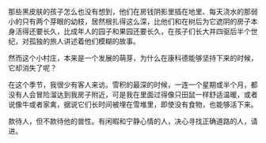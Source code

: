 那些黑皮肤的孩子怎么也没有想到，他们在房钱阴影里插在地里、每天浇水的那弱小的只有两个芽眼的幼枝，居然根扎得这么深，比他们和在树后为它遮阴的房子本身活得还要长久，比成年人的园子和果园还要长久，在孩子们长大并四驱后半个世纪，对孤独的旅人讲述着他们模糊的故事。


然而这个小村庄，本来是一个发展的萌芽，为什么在康科德能够坚持下来的时候，它却消失了呢？

在这个季节，我很少有客人来访。雪积的最深的时候，一连一个星期或半个月，都没有人会冒险溜达到我房子附近，可是我在里面过得像只田鼠一样舒适温暖，或者说像牛或者家禽，据说它们长时间被埋在雪堆里，即使没有食物，也能够活下来。

款待人，但不款待他的兽性。有闲暇和宁静心情的人，决心寻找正确道路的人，请进。